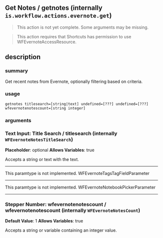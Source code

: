 
## Get Notes / getnotes (internally `is.workflow.actions.evernote.get`)

> This action is not yet complete. Some arguments may be missing.


> This action requires that Shortcuts has permission to use WFEvernoteAccessResource.


## description
### summary
Get recent notes from Evernote, optionally filtering based on criteria.


### usage
`getnotes titlesearch=[string|text] undefined=[???] undefined=[???] wfevernotenotescount=[string integer]`

### arguments
### Text Input: Title Search / titlesearch (internally `WFEvernoteNotesTitleSearch`)
**Placeholder**: optional
**Allows Variables**: true


Accepts a string 
or text
with the text.

---

This paramtype is not implemented. WFEvernoteTagsTagFieldParameter

---

This paramtype is not implemented. WFEvernoteNotebookPickerParameter

---

### Stepper Number: wfevernotenotescount / wfevernotenotescount (internally `WFEvernoteNotesCount`)
**Default Value**: 1
**Allows Variables**: true


Accepts a string 
or variable
containing an integer value.
